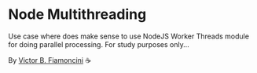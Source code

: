 # Node Multithreading

Use case where does make sense to use NodeJS Worker Threads module for doing parallel processing. For study purposes only...

By [Victor B. Fiamoncini](https://github.com/Victor-Fiamoncini) ☕️

